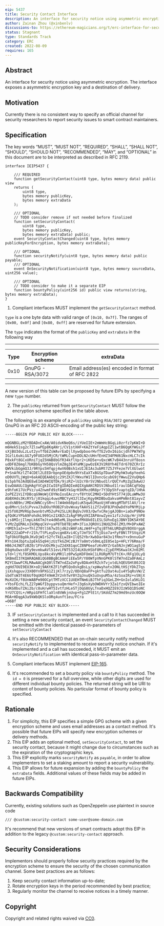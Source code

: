 ```yaml
---
eip: 5437
title: Security Contact Interface
description: An interface for security notice using asymmetric encryption
author: Zainan Zhou (@xinbenlv)
discussions-to: https://ethereum-magicians.org/t/erc-interface-for-security-contract/10303
status: Stagnant
type: Standards Track
category: ERC
created: 2022-08-09
requires: 165
---
```


## Abstract
An interface for security notice using asymmetric encryption. The interface exposes a asymmetric encryption key and a destination of delivery.

## Motivation
Currently there is no consistent way to specify an official channel for security researchers to report security issues to smart contract maintainers.

## Specification
The key words “MUST”, “MUST NOT”, “REQUIRED”, “SHALL”, “SHALL NOT”, “SHOULD”, “SHOULD NOT”, “RECOMMENDED”, “MAY”, and “OPTIONAL” in this document are to be interpreted as described in RFC 2119.

```solidity
interface IEIP5437 {

    /// REQUIRED
    function getSecurityContact(uint8 type, bytes memory data) public view
    returns (
        uint8 type,
        bytes memory publicKey,
        bytes memory extraData
    );

    /// OPTIONAL
    // TODO consider remove if not needed before finalized
    function setSecurityContact(
        uint8 type,
        bytes memory publicKey,
        bytes memory extraData) public;
    event SecurityContactChanged(uint8 type, bytes memory publicKeyForEncryption, bytes memory extraData);

    /// OPTIONAL
    function securityNotify(uint8 type, bytes memory data) public payable;
    /// OPTIONAL
    event OnSecurityNotification(uint8 type, bytes memory sourceData, uint256 value);

    /// OPTIONAL
    // TODO consider to make it a separate EIP
    function bountyPolicy(uint256 id) public view returns(string, bytes memory extraData);
}
```

1. Compliant interfaces MUST implement the `getSecurityContact` method.

`type` is a one byte data with valid range of `[0x10, 0x7f]`. The ranges of `[0x00, 0x0f]` and `[0x80, 0xff]` are reserved for future extension.

The `type` indicates the format of the `publicKey` and `extraData` in the following way

------------------------------------------------------------------------------------------------
| Type | Encryption scheme                   | extraData                                       |
-------|-------------------------------------|--------------------------------------------------
| 0x10 | GnuPG - RSA/3072                    | Email address(es) encoded in format of RFC 2822 |
------------------------------------------------------------------------------------------------

A new version of this table can be proposed by future EIPs by specifying a new `type` number.

2. The `publicKey` returned from `getSecurityContact` MUST follow the encryption scheme specified
in the table above.

The following is an example of a `publicKey` using `RSA/3072` generated via GnuPG in an RFC 20 ASCII-encoding of the public key string:

```text
-----BEGIN PGP PUBLIC KEY BLOCK-----

mQGNBGLzM2YBDADnCxAW/A0idvKNeQ6s/iYUeIIE+2mWmHcBGqLi0zrfz7pKWI+D
m6Hek51sg2c7ZlswPEp8KqANrj/CV1stXHF+KAZtYeFiAqpIZl1wtB6QgKYWGsJf
sXjBU3duLzLut2yvTfbEZsWAvrEaDjlXywdpboorHvfTE2vOvI6iGcjdh7PW7W7g
IGzlL6ukLGG7y9FUO2dSMjCR/tWMLCupnDDLN2cUHnfEnHZ34FMd61NxcHLC7cIk
P8xkFt8GCxURniTjqI5HAB8bGfR34kflVpr2+iKD5e+vQxcWK7vB443nruVf8osn
udDF8Z6mgl7bKBbGyYH58QsVlmZ8g3E4YaMKjpwOzEK3V2R8Yh4ETdr670ZCRrIz
QWVkibGgmQ3J/9RYps5Hfqpj4wV60Bsh1xUIJEIAs3ubMt7Z5JYFeze7VlXGlwot
P+SnAfKzlZT4CDEl2LEEDrbpnpOEdp0x9hYsEaXTxBGSpTDaxP2MyhW3u6pYeehG
oD0UVTLjWgU+6akAEQEAAbQjc29tZXJlYWxuYW1lIDxncGcubG9jYWwuZ2VuQHp6
bi5pbT6JAdQEEwEIAD4WIQTDk/9jzRZ+lU2cY8rSVJNbud1lrQUCYvMzZgIbAwUJ
EswDAAULCQgHAgYVCgkICwIEFgIDAQIeAQIXgAAKCRDSVJNbud1lraulDACqFbQg
e9hfoK17UcPVz/u4ZnwmFd9zFAWSYkGqrK9XMvz0R8pr7Y3Dp5hfvaptqID/lHhA
2oPEZ1ViIYDBcqG9WoWjCOYNoIosEAczrvf8YtUC2MHI+5DdYHtST74jDLuWMw3U
AbBXHds3KcRY5/j01kqqi4uwsMBCYyH3Jl3IwjKgy0KDBbuQakvaHPmNnt81ayvZ
ucdsNB9n/JMDxUWNCcySR+cllW4mk68pdiuK5qw0JMaoUjHFoWsgMTbFSlAV/lre
qu8MnrLSs5iPvvaJ3uDOuYROB2FsbvWxayfAAVS1iZf2vQFBJPnDwDdYoPNYMjLp
s2SfU02MVRGp3wanbtvM52uP42SLLNjBqUvJV03/QwfxCRejgAJOBn+iaOxP9NOe
qfQdKzYPbA9FohdkL9991n21XBZcZzAgF9RyU9IZAPAnwZyex1zfzJsUp/HrjhP8
Ljs8MIcjIlmpLk66TmJte4dN5eML1bpohmfMX8k0ILESLSUhxEg1JBNYIDK5AY0E
YvMzZgEMALnIkONpqCkV+yaP8Tb8TBjmM+3TioJQROViINUQZh6lZM3/M+DPxAWZ
r0MIh1a3+o+ThlZ70tlS67w3Sjd62sWAFzALzW4F+gTqjBTh6LURDqDV8OXUrggA
SKK222aDP+Fr21h/TtPLeyDvcgm8Xvi4Cy7Jmf5CfT5jDio7a+FyFBNlTFSVqzLM
TgFOkUFBg8kJKvDjWIrS2fcTkELwZ8+IlQ52YbrXwbDar843x1fRmsY+x9nnuGuP
RYn1U4Jbptu2pEkG5q94jzUzTkGZHCzBJY7a8mtvS0mLqIE0Se1p+HFLY76Rma/F
HB6J4JNOTzBZ0/1FVvUOcMkjuZ2dX81qoCZ8NP6eafzKvNYZrGa5NJnjWO1ag5jQ
D8qHuOwxs8Fy9evmkwAVl51evLFNT532I4LK0zHSbF8MccZjpEFMSKwalKJn02Ml
yTd+ljYLf8SKMOLVps8kc4VyMR1lz0PwSpKDFOmkC1LRURpM7UTtCK+/RFg1OLyQ
SKBmdI37KQARAQABiQG8BBgBCAAmFiEEw5P/Y80WfpVNnGPK0lSTW7ndZa0FAmLz
M2YCGwwFCRLMAwAACgkQ0lSTW7ndZa2oFgv8DAxHtRZchTvjxtdLhQEUSHt80JCQ
zgHd7OUI9EU3K+oDj9AKtKZF1fqMlQoOskgBsLy/xpWwyhatv2ONLtHSjYDkZ7qs
jsXshqpuvJ3X00Yn9PXG1Z1jKl7rzy2/0DnQ8aFP+gktfu2Oat4uIu4YSqRsVW/Z
sbdTsW3T4E6Uf0qUKDf49mK3Y2nhTwY0YZqJnuQkSuUvpuM5a/4zSoaIRz+vSNjX
MoXUIK/f8UnWABPm90OCptTMTzXCC1UXEHTNm6iBJThFiq3GeLZH+GnIola5KLO1
+YbsFEchLfLZ27pWGfIbyppvsuQmrHef+J3g6sXybOWDHVYr3Za1fzxQVIbwoIEe
ndKG0bu7ZAi2b/c8uH/wHT5IvtfzHLeSTjDqG8UyLTnaDxHQZIE9JIzWSQ1DSoNC
YrU7CQtL+/HRpiGFHfClaXln8VWkjnUvp+Fg1ZPtE1t/SKddZ7m29Hd9nzUc0OQW
MOA+HDqgA3a9kWbQKSloORq4unft1eu/FCra
=O6Bf
-----END PGP PUBLIC KEY BLOCK-----
```

3. IF `setSecurityContact` is implemented and a call to it has succeeded in setting a new security contact, an event `SecurityContactChanged` MUST be emitted with the identical passed-in-parameters of `setSecurityContact`

4. It's also RECOMMENDED that an on-chain security notify method `securityNotify`
to implemented to receive security notice onchain. If it's implemented and a call
has succeeded, it MUST emit an `OnSecurityNotification` with identical pass-in-parameter data.

5. Compliant interfaces MUST implement [EIP-165](https://eips.fyi/165).
<!-- TODO: add EIP-165 interfaces. -->
<!-- TODO also consider requiring/recommending implementing EIP-5629 ERC-interface detection. -->

6. It's recommended to set a bounty policy via `bountyPolicy` method. The `id = 0` is preserved for a full overview, while other digits are used for different individual bounty policies. The returned
string will be URI to content of bounty policies.
No particular format of bounty policy is specified.

## Rationale
1. For simplicity, this EIP specifies a simple GPG scheme with a given encryption scheme and uses email addresses as a contact method. It's possible that future EIPs will specify new encryption schemes or delivery methods.
2. This EIP adds an optional method, `setSecurityContact`, to set the security contact, because it might change due to circumstances such as the expiration of the cryptographic keys.
3. This EIP explicitly marks `securityNotify` as `payable`, in order to allow implementers to set a staking amount to report a security vulnerability.
4. This EIP allows for future expansion by adding the `bountyPolicy` the `extraData` fields. Additional values of these fields may be added in future EIPs.

## Backwards Compatibility
Currently, existing solutions such as OpenZeppelin use plaintext in source code

```solidity
/// @custom:security-contact some-user@some-domain.com
```

It's recommend that new versions of smart contracts adopt this EIP in addition to the legacy `@custom:security-contact` approach.

## Security Considerations

Implementors should properly follow security practices required by the encryption scheme to ensure the security of the chosen communication channel. Some best practices are as follows:

1. Keep security contact information up-to-date;
2. Rotate encryption keys in the period recommended by best practice;
3. Regularly monitor the channel to receive notices in a timely manner.

## Copyright
Copyright and related rights waived via [CC0](/LICENSE.md).
